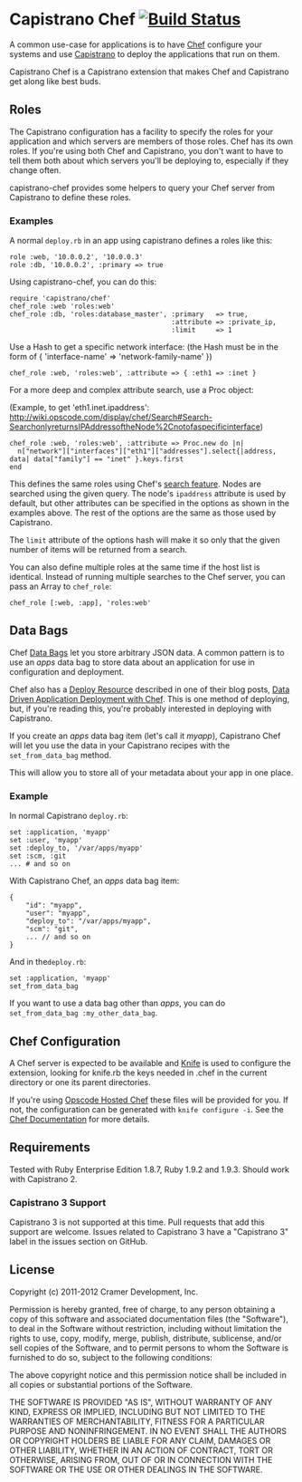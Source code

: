 # Capistrano Chef [![Build Status](https://secure.travis-ci.org/cramerdev/capistrano-chef.png?branch=master)](http://travis-ci.org/cramerdev/capistrano-chef)

A common use-case for applications is to have [Chef](http://www.opscode.com/chef/) configure your systems and use [Capistrano](http://capify.org/) to deploy the applications that run on them.

Capistrano Chef is a Capistrano extension that makes Chef and Capistrano get along like best buds.

## Roles

The Capistrano configuration has a facility to specify the roles for your application and which servers are members of those roles. Chef has its own roles. If you're using both Chef and Capistrano, you don't want to have to tell them both about which servers you'll be deploying to, especially if they change often.

capistrano-chef provides some helpers to query your Chef server from Capistrano to define these roles.

### Examples

A normal `deploy.rb` in an app using capistrano defines a roles like this:

    role :web, '10.0.0.2', '10.0.0.3'
    role :db, '10.0.0.2', :primary => true

Using capistrano-chef, you can do this:

    require 'capistrano/chef'
    chef_role :web 'roles:web'
    chef_role :db, 'roles:database_master', :primary   => true,
                                            :attribute => :private_ip,
                                            :limit     => 1

Use a Hash to get a specific network interface:
(the Hash must be in the form of { 'interface-name' => 'network-family-name' })

    chef_role :web, 'roles:web', :attribute => { :eth1 => :inet }

For a more deep and complex attribute search, use a Proc object:

(Example, to get 'eth1.inet.ipaddress': http://wiki.opscode.com/display/chef/Search#Search-SearchonlyreturnsIPAddressoftheNode%2Cnotofaspecificinterface)

    chef_role :web, 'roles:web', :attribute => Proc.new do |n|
      n["network"]["interfaces"]["eth1"]["addresses"].select{|address, data| data["family"] == "inet" }.keys.first
    end

This defines the same roles using Chef's [search feature](http://wiki.opscode.com/display/chef/Search). Nodes are searched using the given query. The node's `ipaddress` attribute is used by default, but other attributes can be specified in the options as shown in the examples above. The rest of the options are the same as those used by Capistrano.

The `limit` attribute of the options hash will make it so only that the given number of items will be returned from a search.

You can also define multiple roles at the same time if the host list is identical. Instead of running multiple searches to the Chef server, you can pass an Array to `chef_role`:

    chef_role [:web, :app], 'roles:web'

## Data Bags

Chef [Data Bags](http://wiki.opscode.com/display/chef/Data+Bags) let you store arbitrary JSON data. A common pattern is to use an _apps_ data bag to store data about an application for use in configuration and deployment.

Chef also has a [Deploy Resource](http://wiki.opscode.com/display/chef/Deploy+Resource) described in one of their blog posts, [Data Driven Application Deployment with Chef](http://www.opscode.com/blog/2010/05/06/data-driven-application-deployment-with-chef/). This is one method of deploying, but, if you're reading this, you're probably interested in deploying with Capistrano.

If you create an _apps_ data bag item (let's call it _myapp_), Capistrano Chef will let you use the data in your Capistrano recipes with the `set_from_data_bag` method.

This will allow you to store all of your metadata about your app in one place.

### Example

In normal Capistrano `deploy.rb`:

    set :application, 'myapp'
    set :user, 'myapp'
    set :deploy_to, '/var/apps/myapp'
    set :scm, :git
    ... # and so on

With Capistrano Chef, an _apps_ data bag item:

    {
        "id": "myapp",
        "user": "myapp",
        "deploy_to": "/var/apps/myapp",
        "scm": "git",
        ... // and so on
    }

And in the`deploy.rb`:

    set :application, 'myapp'
    set_from_data_bag

If you want to use a data bag other than _apps_, you can do `set_from_data_bag :my_other_data_bag`.

## Chef Configuration

A Chef server is expected to be available and [Knife](http://wiki.opscode.com/display/chef/Knife) is used to configure the extension, looking for knife.rb the keys needed in .chef in the current directory or one its parent directories.

If you're using [Opscode Hosted Chef](http://www.opscode.com/hosted-chef/) these files will be provided for you. If not, the configuration can be generated with `knife configure -i`. See the [Chef Documentation](http://wiki.opscode.com/display/chef/Chef+Repository#ChefRepository-Configuration) for more details.

## Requirements

Tested with Ruby Enterprise Edition 1.8.7, Ruby 1.9.2 and 1.9.3. Should work with Capistrano 2.

### Capistrano 3 Support

Capistrano 3 is not supported at this time. Pull requests that add this support are welcome. Issues related to Capistrano 3 have a "Capistrano 3" label in the issues section on GitHub.

## License

Copyright (c) 2011-2012 Cramer Development, Inc.

Permission is hereby granted, free of charge, to any person obtaining a copy of this software and associated documentation files (the "Software"), to deal in the Software without restriction, including without limitation the rights to use, copy, modify, merge, publish, distribute, sublicense, and/or sell copies of the Software, and to permit persons to whom the Software is furnished to do so, subject to the following conditions:

The above copyright notice and this permission notice shall be included in all copies or substantial portions of the Software.

THE SOFTWARE IS PROVIDED "AS IS", WITHOUT WARRANTY OF ANY KIND, EXPRESS OR IMPLIED, INCLUDING BUT NOT LIMITED TO THE WARRANTIES OF MERCHANTABILITY, FITNESS FOR A PARTICULAR PURPOSE AND NONINFRINGEMENT. IN NO EVENT SHALL THE AUTHORS OR COPYRIGHT HOLDERS BE LIABLE FOR ANY CLAIM, DAMAGES OR OTHER LIABILITY, WHETHER IN AN ACTION OF CONTRACT, TORT OR OTHERWISE, ARISING FROM, OUT OF OR IN CONNECTION WITH THE SOFTWARE OR THE USE OR OTHER DEALINGS IN THE SOFTWARE.
